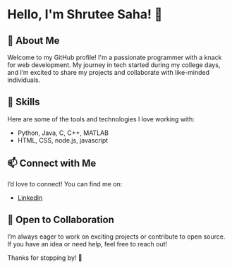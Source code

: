 # Hello, I'm Shrutee Saha! 👋

## 🌟 About Me
Welcome to my GitHub profile! I'm a passionate programmer with a knack for web development. My journey in tech started during my college days, and I’m excited to share my projects and collaborate with like-minded individuals.

## 🔧 Skills
Here are some of the tools and technologies I love working with:
  - Python, Java, C, C++, MATLAB
  - HTML, CSS, node.js, javascript

## 📫 Connect with Me
I’d love to connect! You can find me on:
- [LinkedIn](https://www.linkedin.com/in/shrutee-saha-59a24a312)

## 🤝 Open to Collaboration
I’m always eager to work on exciting projects or contribute to open source. If you have an idea or need help, feel free to reach out!

Thanks for stopping by! 🚀

<!---
Shrutz72/Shrutz72 is a ✨ special ✨ repository because its `README.md` (this file) appears on your GitHub profile.
You can click the Preview link to take a look at your changes.
--->
